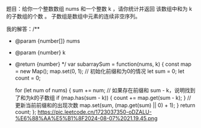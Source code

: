 题目：给你一个整数数组 nums 和一个整数 k ，请你统计并返回 该数组中和为 k 的子数组的个数 。
子数组是数组中元素的连续非空序列。

我的解答：/**
 * @param {number[]} nums
 * @param {number} k
 * @return {number}
 */
var subarraySum = function(nums, k) {
    const map = new Map();
    map.set(0, 1); // 初始化前缀和为0的情况
    let sum = 0;
    let count = 0;
    
    for (let num of nums) {
        sum += num;
        // 如果存在前缀和 sum - k，说明找到了和为k的子数组
        if (map.has(sum - k)) {
            count += map.get(sum - k);
        }
        // 更新当前前缀和的出现次数
        map.set(sum, (map.get(sum) || 0) + 1);
    }
    return count;
};
https://pic.leetcode.cn/1723037350-oDZALU-%E6%88%AA%E5%B1%8F2024-08-07%2021.19.45.png